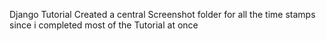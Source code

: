Django Tutorial
Created a central Screenshot folder for all the time stamps since i completed most
of the Tutorial at once
